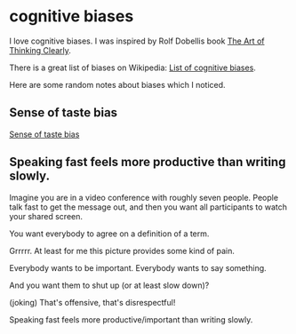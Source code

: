 # cognitive biases

I love cognitive biases. I was inspired by Rolf Dobellis book [The Art of Thinking Clearly](https://en.wikipedia.org/wiki/The_Art_of_Thinking_Clearly).

There is a great list of biases on Wikipedia: [List of cognitive biases](https://en.wikipedia.org/wiki/List_of_cognitive_biases).

Here are some random notes about biases which I noticed.

## Sense of taste bias
[Sense of taste bias](https://github.com/guettli/sense-of-taste-bias)

## Speaking fast feels more productive than writing slowly.

Imagine you are in a video conference with roughly seven people. People talk fast to get the message out, and
then you want all participants to watch your shared screen.

You want everybody to agree on a definition of a term.

Grrrrr. At least for me this picture provides some kind of pain.

Everybody wants to be important. Everybody wants to say something.

And you want them to shut up (or at least slow down)? 

(joking) That's offensive, that's disrespectful!

Speaking fast feels more productive/important than writing slowly.

